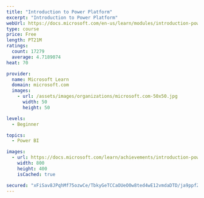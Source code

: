 ```yaml
---
title: "Introduction to Power Platform"
excerpt: "Introduction to Power Platform"
webUrl: https://docs.microsoft.com/en-us/learn/modules/introduction-power-platform/
type: course
price: Free
length: PT21M
ratings:
  count: 17279
  average: 4.7189074
heat: 70

provider:
  name: Microsoft Learn
  domain: microsoft.com
  images:
    - url: /assets/images/organizations/microsoft.com-50x50.jpg
      width: 50
      height: 50

levels:
  - Beginner

topics:
  - Power BI

images:
  - url: https://docs.microsoft.com/learn/achievements/introduction-power-platform-social.png
    width: 800
    height: 400
    isCached: true

secured: "xFiSav8JPqhMf75ozwCe/TbkyGeTCCaOUeO0w8ted4wE12vmdaDTD/ja9ppfZFbvHBa/dhNUEe41+dYtAauZvCDDDdmZVgQy5XpYfrjKqzG8f2CWlDIwggb/qhQB8BcoPJK6zN2pc7ZLa5MPz2KAOnM2CrEGykimk44p0kG0YbiXFtUG60S2qzBDBxNLhUmhS19Hjj6kJyrXdwWThA2cGa+DdfnB8ip5aBbRPecInj+9b+VCFLSeKc6LeEc+PGHnBQhnpaJe8ZQeYetNjcC2z1nwDvk1Gh7tHxxaje1KRmiwpmjAZjRjTBirnQKEUpguEGBKBL8YYA30CFJZtbrOiQ3o5bV8v/dvyY0OKgflgE/QU1xr8XfWVv08dU3c6LnAZJImzEhINH7cjOOQVW/SvGfikxNo7sgWunvrd9hmhQ9kafkogOjG6QLSCkmxo1/7;PWdfoGL+8hLM8GAGvOuwgw=="
---
```


